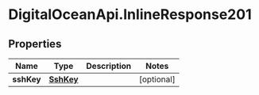 # DigitalOceanApi.InlineResponse201

## Properties
Name | Type | Description | Notes
------------ | ------------- | ------------- | -------------
**sshKey** | [**SshKey**](SshKey.md) |  | [optional] 

